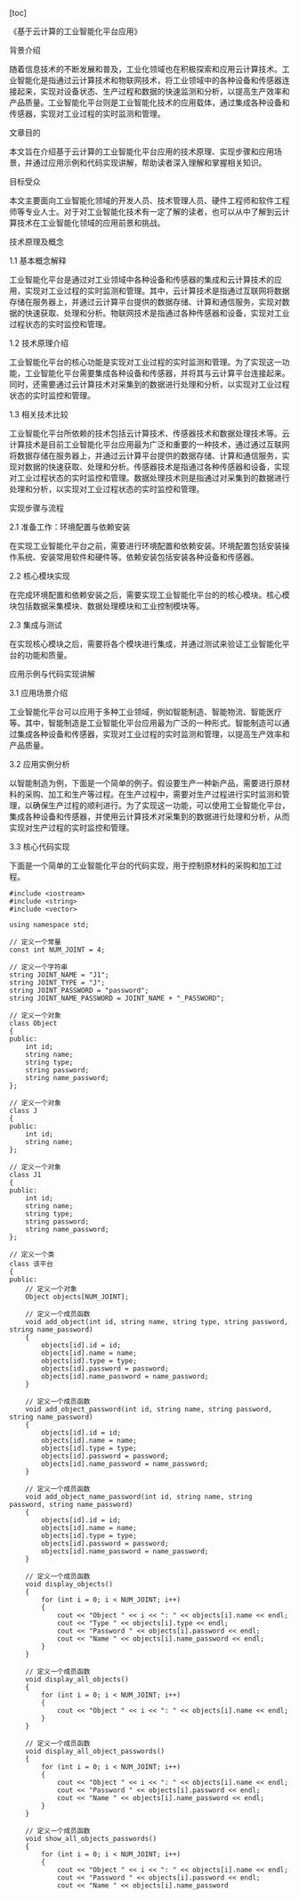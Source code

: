 
[toc]                    
                
                
《基于云计算的工业智能化平台应用》

背景介绍

随着信息技术的不断发展和普及，工业化领域也在积极探索和应用云计算技术。工业智能化是指通过云计算技术和物联网技术，将工业领域中的各种设备和传感器连接起来，实现对设备状态、生产过程和数据的快速监测和分析，以提高生产效率和产品质量。工业智能化平台则是工业智能化技术的应用载体，通过集成各种设备和传感器，实现对工业过程的实时监测和管理。

文章目的

本文旨在介绍基于云计算的工业智能化平台应用的技术原理、实现步骤和应用场景，并通过应用示例和代码实现讲解，帮助读者深入理解和掌握相关知识。

目标受众

本文主要面向工业智能化领域的开发人员、技术管理人员、硬件工程师和软件工程师等专业人士。对于对工业智能化技术有一定了解的读者，也可以从中了解到云计算技术在工业智能化领域的应用前景和挑战。

技术原理及概念

1.1 基本概念解释

工业智能化平台是通过对工业领域中各种设备和传感器的集成和云计算技术的应用，实现对工业过程的实时监测和管理。其中，云计算技术是指通过互联网将数据存储在服务器上，并通过云计算平台提供的数据存储、计算和通信服务，实现对数据的快速获取、处理和分析。物联网技术是指通过各种传感器和设备，实现对工业过程状态的实时监控和管理。

1.2 技术原理介绍

工业智能化平台的核心功能是实现对工业过程的实时监测和管理。为了实现这一功能，工业智能化平台需要集成各种设备和传感器，并将其与云计算平台连接起来。同时，还需要通过云计算技术对采集到的数据进行处理和分析，以实现对工业过程状态的实时监控和管理。

1.3 相关技术比较

工业智能化平台所依赖的技术包括云计算技术、传感器技术和数据处理技术等。云计算技术是目前工业智能化平台应用最为广泛和重要的一种技术，通过通过互联网将数据存储在服务器上，并通过云计算平台提供的数据存储、计算和通信服务，实现对数据的快速获取、处理和分析。传感器技术是指通过各种传感器和设备，实现对工业过程状态的实时监控和管理。数据处理技术则是指通过对采集到的数据进行处理和分析，以实现对工业过程状态的实时监控和管理。

实现步骤与流程

2.1 准备工作：环境配置与依赖安装

在实现工业智能化平台之前，需要进行环境配置和依赖安装。环境配置包括安装操作系统、安装常用软件和硬件等。依赖安装包括安装各种设备和传感器。

2.2 核心模块实现

在完成环境配置和依赖安装之后，需要实现工业智能化平台的的核心模块。核心模块包括数据采集模块、数据处理模块和工业控制模块等。

2.3 集成与测试

在实现核心模块之后，需要将各个模块进行集成，并通过测试来验证工业智能化平台的功能和质量。

应用示例与代码实现讲解

3.1 应用场景介绍

工业智能化平台可以应用于多种工业领域，例如智能制造、智能物流、智能医疗等。其中，智能制造是工业智能化平台应用最为广泛的一种形式。智能制造可以通过集成各种设备和传感器，实现对工业过程的实时监测和管理，以提高生产效率和产品质量。

3.2 应用实例分析

以智能制造为例，下面是一个简单的例子。假设要生产一种新产品，需要进行原材料的采购、加工和生产等过程。在生产过程中，需要对生产过程进行实时监测和管理，以确保生产过程的顺利进行。为了实现这一功能，可以使用工业智能化平台，集成各种设备和传感器，并使用云计算技术对采集到的数据进行处理和分析，从而实现对生产过程的实时监控和管理。

3.3 核心代码实现

下面是一个简单的工业智能化平台的代码实现，用于控制原材料的采购和加工过程。

```
#include <iostream>
#include <string>
#include <vector>

using namespace std;

// 定义一个常量
const int NUM_JOINT = 4;

// 定义一个字符串
string JOINT_NAME = "J1";
string JOINT_TYPE = "J";
string JOINT_PASSWORD = "password";
string JOINT_NAME_PASSWORD = JOINT_NAME + "_PASSWORD";

// 定义一个对象
class Object
{
public:
    int id;
    string name;
    string type;
    string password;
    string name_password;
};

// 定义一个对象
class J
{
public:
    int id;
    string name;
};

// 定义一个对象
class J1
{
public:
    int id;
    string name;
    string type;
    string password;
    string name_password;
};

// 定义一个类
class 该平台
{
public:
    // 定义一个对象
    Object objects[NUM_JOINT];

    // 定义一个成员函数
    void add_object(int id, string name, string type, string password, string name_password)
    {
        objects[id].id = id;
        objects[id].name = name;
        objects[id].type = type;
        objects[id].password = password;
        objects[id].name_password = name_password;
    }

    // 定义一个成员函数
    void add_object_password(int id, string name, string password, string name_password)
    {
        objects[id].id = id;
        objects[id].name = name;
        objects[id].type = type;
        objects[id].password = password;
        objects[id].name_password = name_password;
    }

    // 定义一个成员函数
    void add_object_name_password(int id, string name, string password, string name_password)
    {
        objects[id].id = id;
        objects[id].name = name;
        objects[id].type = type;
        objects[id].password = password;
        objects[id].name_password = name_password;
    }

    // 定义一个成员函数
    void display_objects()
    {
        for (int i = 0; i < NUM_JOINT; i++)
        {
            cout << "Object " << i << ": " << objects[i].name << endl;
            cout << "Type " << objects[i].type << endl;
            cout << "Password " << objects[i].password << endl;
            cout << "Name " << objects[i].name_password << endl;
        }
    }

    // 定义一个成员函数
    void display_all_objects()
    {
        for (int i = 0; i < NUM_JOINT; i++)
        {
            cout << "Object " << i << ": " << objects[i].name << endl;
        }
    }

    // 定义一个成员函数
    void display_all_object_passwords()
    {
        for (int i = 0; i < NUM_JOINT; i++)
        {
            cout << "Object " << i << ": " << objects[i].name << endl;
            cout << "Password " << objects[i].password << endl;
            cout << "Name " << objects[i].name_password << endl;
        }
    }

    // 定义一个成员函数
    void show_all_objects_passwords()
    {
        for (int i = 0; i < NUM_JOINT; i++)
        {
            cout << "Object " << i << ": " << objects[i].name << endl;
            cout << "Password " << objects[i].password << endl;
            cout << "Name " << objects[i].name_password


